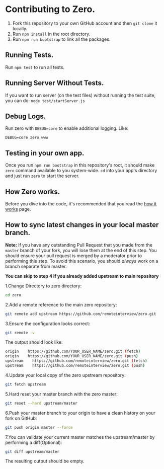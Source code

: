 # Contributing to Zero.

1. Fork this repository to your own GitHub account and then `git clone` it locally.
2. Run `npm install` in the root directory.
3. Run `npm run bootstrap` to link all the packages.

## Running Tests.

Run `npm test` to run all tests.

## Running Server Without Tests.

If you want to run server (on the test files) without running the test suite, you can do:
`node test/startServer.js`

## Debug Logs.

Run zero with `DEBUG=core` to enable additional logging. Like:

```
DEBUG=core zero www
```

## Testing in your own app.

Once you run `npm run bootstrap` in this repository's root, it should make `zero` command available to you system-wide. `cd` into your app's directory and just run `zero` to start the server.

## How Zero works.

Before you dive into the code, it's recommended that you read the [how it works](docs/howitworks.md) page.

## How to sync latest changes in your local master branch.
**Note:** If you have any outstanding Pull Request that you made from the `master` branch of your fork, you will lose them at the end of this step. You should ensure your pull request is merged by a moderator prior to performing this step. To avoid this scenario, you should *always* work on a branch separate from master.

**You can skip to step 4 if you already added upstream to main repository**

1.Change Directory to zero directory:
```sh
cd zero
```
2.Add a remote reference to the main zero repository:
```sh
git remote add upstream https://github.com/remoteinterview/zero.git
```

3.Ensure the configuration looks correct:

```sh
git remote -v
```
The output should look like:

```sh
origin    https://github.com/YOUR_USER_NAME/zero.git (fetch)
origin    https://github.com/YOUR_USER_NAME/zero.git (push)
upstream    https://github.com/remoteinterview/zero.git (fetch)
upstream    https://github.com/remoteinterview/zero.git (push)
```

4.Update your local copy of the zero upstream repository:
```sh
git fetch upstream
```

5.Hard reset your master branch with the zero master:

```sh
git reset --hard upstream/master
```

6.Push your master branch to your origin to have a clean history on your fork on GitHub:

```sh
git push origin master --force
```

7.You can validate your current master matches the upstream/master by performing a diff(Optional):

```sh
git diff upstream/master
```

The resulting output should be empty.
